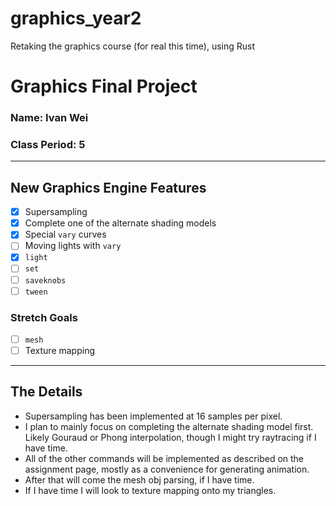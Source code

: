 # graphics_year2
Retaking the graphics course (for real this time), using Rust

# Graphics Final Project
### Name: Ivan Wei
### Class Period: 5
---
## New Graphics Engine Features
- [x] Supersampling
- [x] Complete one of the alternate shading models
- [x] Special `vary` curves
- [ ] Moving lights with `vary`
- [x] `light`
- [ ] `set`
- [ ] `saveknobs`
- [ ] `tween`

### Stretch Goals
- [ ] `mesh`
- [ ] Texture mapping
---
## The Details
- Supersampling has been implemented at 16 samples per pixel.
- I plan to mainly focus on completing the alternate shading model first. Likely Gouraud or Phong interpolation, though I might try raytracing if I have time.
- All of the other commands will be implemented as described on the assignment page, mostly as a convenience for generating animation.
- After that will come the mesh obj parsing, if I have time.
- If I have time I will look to texture mapping onto my triangles.

